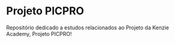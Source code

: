 # Projeto PICPRO

Repositório dedicado a estudos relacionados ao Projeto da Kenzie Academy, Projeto PICPRO!

